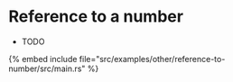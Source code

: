 # Reference to a number

* TODO

{% embed include file="src/examples/other/reference-to-number/src/main.rs" %}


